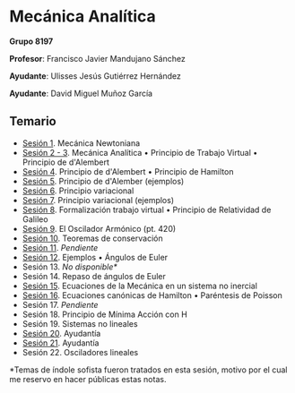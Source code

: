 # Mecánica Analítica

**Grupo 8197**

**Profesor**: Francisco Javier Mandujano Sánchez

**Ayudante**: Ulisses Jesús Gutiérrez Hernández

**Ayudante**: David Miguel Muñoz García

## Temario

- [Sesión 1](/Mec%C3%A1nica%20Anal%C3%ADtica/Sesi%C3%B3n%2001.pdf). Mecánica Newtoniana
- [Sesión 2 - 3](/Mec%C3%A1nica%20Anal%C3%ADtica/Sesi%C3%B3n%2002%20-%2003.pdf). Mecánica Analítica • Principio de Trabajo Virtual • Principio de d'Alembert
- [Sesión 4](/Mec%C3%A1nica%20Anal%C3%ADtica/Sesi%C3%B3n%2004.pdf). Principio de d'Alembert • Principio de Hamilton
- [Sesión 5](/Mec%C3%A1nica%20Anal%C3%ADtica/Sesi%C3%B3n%2005.pdf). Principio de d'Alember (ejemplos)
- [Sesión 6](/Mec%C3%A1nica%20Anal%C3%ADtica/Sesi%C3%B3n%2006.pdf). Principio variacional
- [Sesión 7](/Mec%C3%A1nica%20Anal%C3%ADtica/Sesi%C3%B3n%2007.pdf). Principio variacional (ejemplos)
- [Sesión 8](/Mec%C3%A1nica%20Anal%C3%ADtica/Sesi%C3%B3n%2008.pdf). Formalización trabajo virtual • Principio de Relatividad de Galileo
- [Sesión 9](/Mec%C3%A1nica%20Anal%C3%ADtica/Sesi%C3%B3n%2009.pdf). El Oscilador Armónico (pt. 420)
- [Sesión 10](/Mec%C3%A1nica%20Anal%C3%ADtica/Sesi%C3%B3n%2010.pdf). Teoremas de conservación
- [Sesión 11](/Mec%C3%A1nica%20Anal%C3%ADtica/Sesi%C3%B3n%2011.pdf). _Pendiente_
- [Sesión 12](/Mec%C3%A1nica%20Anal%C3%ADtica/Sesi%C3%B3n%2012.pdf). Ejemplos • Ángulos de Euler
- Sesión 13. _No disponible*_
- Sesión 14. Repaso de ángulos de Euler
- [Sesión 15](/Mec%C3%A1nica%20Anal%C3%ADtica/Sesi%C3%B3n%2015.pdf). Ecuaciones de la Mecánica en un sistema no inercial
- [Sesión 16](/Mec%C3%A1nica%20Anal%C3%ADtica/Sesi%C3%B3n%2016.pdf). Ecuaciones canónicas de Hamilton • Paréntesis de Poisson
- Sesión 17. _Pendiente_
- Sesión 18. Principio de Mínima Acción con H
- Sesión 19. Sistemas no lineales
- [Sesión 20](/Mec%C3%A1nica%20Anal%C3%ADtica/Sesi%C3%B3n%2020.pdf). Ayudantía
- [Sesión 21](/Mec%C3%A1nica%20Anal%C3%ADtica/Sesi%C3%B3n%2021.pdf). Ayudantía
- Sesión 22. Osciladores lineales

*Temas de índole sofista fueron tratados en esta sesión, motivo por el cual me reservo en hacer públicas estas notas.